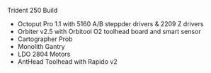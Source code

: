 Trident 250 Build
- Octoput Pro 1.1 with 5160 A/B steppder drivers & 2209 Z drivers
- Orbiter v2.5 with Orbitool O2 toolhead board and smart sensor
- Cartographer Prob
- Monolith Gantry
- LDO 2804 Motors
- AntHead Toolhead with Rapido v2
